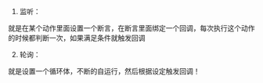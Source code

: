 1. 监听：

就是在某个动作里面设置一个断言，在断言里面绑定一个回调，每次执行这个动作的时候都判断一次，如果满足条件就触发回调

2. 轮询：

就是设置一个循环体，不断的自运行，然后根据设定触发回调！
